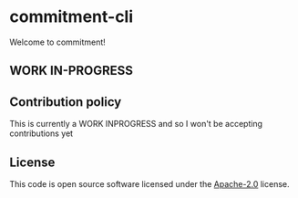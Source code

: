 # commitment-cli #

Welcome to commitment!

## WORK IN-PROGRESS ##

## Contribution policy ##

This is currently a WORK INPROGRESS and so I won't be accepting contributions yet

## License ##

This code is open source software licensed under the
[Apache-2.0](http://www.apache.org/licenses/LICENSE-2.0) license.
